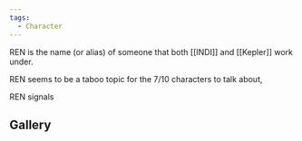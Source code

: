 ```yaml
---
tags:
  - Character
---
```

REN is the name (or alias) of someone that both [[INDI]] and [[Kepler]] work under.

REN seems to be a taboo topic for the 7/10 characters to talk about, 



REN signals


## Gallery
